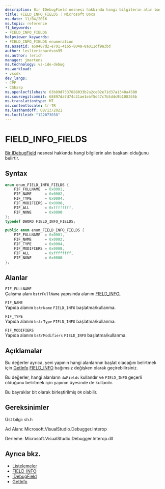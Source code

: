 ```yaml
---
description: Bir IDebugField nesnesi hakkında hangi bilgilerin alın başkanı olduğunu belirtir.
title: FIELD_INFO_FIELDS | Microsoft Docs
ms.date: 11/04/2016
ms.topic: reference
f1_keywords:
- FIELD_INFO_FIELDS
helpviewer_keywords:
- FIELD_INFO_FIELDS enumeration
ms.assetid: a69487d2-e701-4165-804a-8a011df9a3bd
author: leslierichardson95
ms.author: lerich
manager: jmartens
ms.technology: vs-ide-debug
ms.workload:
- vssdk
dev_langs:
- CPP
- CSharp
ms.openlocfilehash: 03b89d7337888033b2a2ce02e71d37a1340a4580
ms.sourcegitcommit: 68897da7d74c31ae1ebf5d47c7b5ddc9b108265b
ms.translationtype: MT
ms.contentlocale: tr-TR
ms.lasthandoff: 08/13/2021
ms.locfileid: "122073038"
---
```

# <a name="field_info_fields"></a>FIELD_INFO_FIELDS
[Bir IDebugField](../../../extensibility/debugger/reference/idebugfield.md) nesnesi hakkında hangi bilgilerin alın başkanı olduğunu belirtir.

## <a name="syntax"></a>Syntax

```cpp
enum enum_FIELD_INFO_FIELDS { 
    FIF_FULLNAME  = 0x0001,
    FIF_NAME      = 0x0002,
    FIF_TYPE      = 0x0004,
    FIF_MODIFIERS = 0x0008,
    FIF_ALL       = 0xffffffff,
    FIF_NONE      = 0x0000
};
typedef DWORD FIELD_INFO_FIELDS;
```

```csharp
public enum enum_FIELD_INFO_FIELDS {
    FIF_FULLNAME  = 0x0001,
    FIF_NAME      = 0x0002,
    FIF_TYPE      = 0x0004,
    FIF_MODIFIERS = 0x0008,
    FIF_ALL       = 0xffffffff,
    FIF_NONE      = 0x0000
};
```

## <a name="fields"></a>Alanlar
`FIF_FULLNAME`\
Çalışma alanı `bstrFullName` yapısında alanını [FIELD_INFO.](../../../extensibility/debugger/reference/field-info.md)

`FIF_NAME`\
Yapıda alanını `bstrName` `FIELD_INFO` başlatma/kullanma.

`FIF_TYPE`\
Yapıda alanını `bstrType` `FIELD_INFO` başlatma/kullanma.

`FIF_MODIFIERS`\
Yapıda alanını `bstrModifiers` `FIELD_INFO` başlatma/kullanma.

## <a name="remarks"></a>Açıklamalar
Bu değerler ayrıca, yeni yapının hangi alanlarının başlat olacağını belirtmek için [GetInfo](../../../extensibility/debugger/reference/idebugfield-getinfo.md) [FIELD_INFO](../../../extensibility/debugger/reference/field-info.md) bağımsız değişken olarak geçirebilirsiniz.

Bu değerler, hangi alanların `dwFields` kullandır ve `FIELD_INFO` geçerli olduğunu belirtmek için yapının üyesinde de kullanılır.

Bu bayraklar bit olarak birleştirilmiş `OR` olabilir.

## <a name="requirements"></a>Gereksinimler
Üst bilgi: sh.h

Ad Alanı: Microsoft.VisualStudio.Debugger.Interop

Derleme: Microsoft.VisualStudio.Debugger.Interop.dll

## <a name="see-also"></a>Ayrıca bkz.
- [Listelemeler](../../../extensibility/debugger/reference/enumerations-visual-studio-debugging.md)
- [FIELD_INFO](../../../extensibility/debugger/reference/field-info.md)
- [IDebugField](../../../extensibility/debugger/reference/idebugfield.md)
- [GetInfo](../../../extensibility/debugger/reference/idebugfield-getinfo.md)
